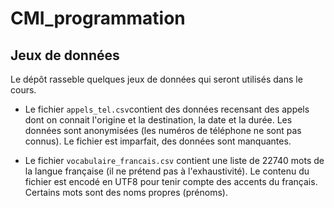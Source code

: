 # CMI_programmation

## Jeux de données

Le dépôt rasseble quelques jeux de données qui seront utilisés dans le cours.

* Le fichier `appels_tel.csv`contient des données recensant des appels dont on connait l'origine et la destination, la date et la durée. Les données sont anonymisées (les numéros de téléphone ne sont pas connus). Le fichier est imparfait, des données sont manquantes.

* Le fichier `vocabulaire_francais.csv` contient une liste de 22740 mots de la langue française (il ne prétend pas à l'exhaustivité). Le contenu du fichier est encodé en UTF8 pour tenir compte des accents du français. Certains mots sont des noms propres (prénoms).